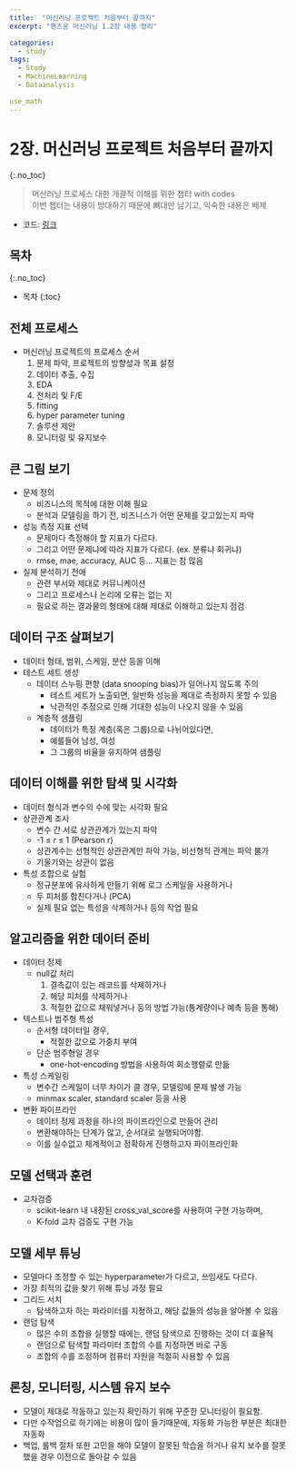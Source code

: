 ```yaml
---
title:  "머신러닝 프로젝트 처음부터 끝까지"
excerpt: "핸즈온 머신러닝 1.2장 내용 정리"

categories:
  - study
tags:
  - Study
  - MachineLearning
  - Dataanalysis

use_math
---
```


# 2장. 머신러닝 프로젝트 처음부터 끝까지
{:.no_toc}
> 머신러닝 프로세스 대한 개괄적 이해를 위한 챕터 with codes  
이번 챕터는 내용이 방대하기 때문에 뼈대만 남기고, 익숙한 내용은 배제

- 코드: [링크](https://github.com/Sean-Parkk/hands_on_ML_2/blob/master/code/%ED%95%B8%EC%A6%88%EC%98%A8%EB%A8%B8%EC%8B%A0%EB%9F%AC%EB%8B%9D_1%EB%B6%80_2%EC%9E%A5.ipynb)

## 목차
{:.no_toc}

* 목차
{:toc}

## 전체 프로세스

- 머신러닝 프로젝트의 프로세스 순서
    1. 문제 파악, 프로젝트의 방향성과 목표 설정
    2. 데이터 추출, 수집
    3. EDA
    4. 전처리 및 F/E
    5. fitting
    6. hyper parameter tuning
    7. 솔루션 제안
    8. 모니터링 및 유지보수

## 큰 그림 보기

- 문제 정의
    - 비즈니스의 목적에 대한 이해 필요
    - 분석과 모델링을 하기 전, 비즈니스가 어떤 문제를 갖고있는지 파악
- 성능 측정 지표 선택
    - 문제마다 측정해야 할 지표가 다르다.
    - 그리고 어떤 문제냐에 따라 지표가 다르다. (ex. 분류냐 회귀냐)
    - rmse, mae, accuracy, AUC 등... 지표는 참 많음
- 실제 분석하기 전에
    - 관련 부서와 제대로 커뮤니케이션
    - 그리고 프로세스나 논리에 오류는 없는 지
    - 필요로 하는 결과물의 형태에 대해 제대로 이해하고 있는지 점검

## 데이터 구조 살펴보기

- 데이터 형태, 범위, 스케일, 분산 등을 이해
- 테스트 세트 생성
    - 데이터 스누핑 편향 (data snooping bias)가 일어나지 않도록 주의
        - 테스트 세트가 노출되면, 일반화 성능을 제대로 측정하지 못할 수 있음
        - 낙관적인 추정으로 인해 기대한 성능이 나오지 않을 수 있음
    - 계층적 샘플링
        - 데이터가 특정 계층(혹은 그룹)으로 나뉘어있다면,
        - 예를들어 남성, 여성
        - 그 그룹의 비율을 유지하여 샘플링

## 데이터 이해를 위한 탐색 및 시각화

- 데이터 형식과 변수의 수에 맞는 시각화 필요
- 상관관계 조사
    - 변수 간 서로 상관관계가 있는지 파악
    - -1 ≤ $r$ ≤ 1 (Pearson r)
    - 상관계수는 선형적인 상관관계만 파악 가능, 비선형적 관계는 파악 불가
    - 기울기와는 상관이 없음
- 특성 조합으로 실험
    - 정규분포에 유사하게 만들기 위해 로그 스케일을 사용하거나
    - 두 피처를 합친다거나 (PCA)
    - 실제 필요 없는 특성을 삭제하거나 등의 작업 필요

## 알고리즘을 위한 데이터 준비

- 데이터 정제
    - null값 처리
        1. 결측값이 있는 레코드를 삭제하거나
        2. 해당 피처를 삭제하거나
        3. 적절한 값으로 채워넣거나 등의 방법 가능(통계량이나 예측 등을 통해)
- 텍스트나 범주형 특성
    - 순서형 데이터일 경우,
        - 적절한 값으로 가중치 부여
    - 단순 범주형일 경우
        - one-hot-encoding 방법을 사용하여 희소행렬로 만듦
- 특성 스케일링
    - 변수간 스케일이 너무 차이가 클 경우, 모델링에 문제 발생 가능
    - minmax scaler, standard scaler 등을 사용
- 변환 파이프라인
    - 데이터 정제 과정을 하나의 파이프라인으로 만들어 관리
    - 변환해야하는 단계가 많고, 순서대로 실행되어야함.
    - 이를 실수없고 체계적이고 정확하게 진행하고자 파이프라인화

## 모델 선택과 훈련

- 교차검증
    - scikit-learn 내 내장된 cross_val_score를 사용하여 구현 가능하며,
    - K-fold 교차 검증도 구현 가능

## 모델 세부 튜닝

- 모델마다 조정할 수 있는 hyperparameter가 다르고, 쓰임새도 다르다.
- 가장 최적의 값을 찾기 위해 튜닝 과정 필요
- 그리드 서치
    - 탐색하고자 하는 파라미터를 지정하고, 해당 값들의 성능을 알아볼 수 있음
- 랜덤 탐색
    - 많은 수의 조합을 실행할 때에는, 랜덤 탐색으로 진행하는 것이 더 효율적
    - 랜덤으로 탐색할 파라미터 조합의 수를 지정하면 바로 구동
    - 조합의 수를 조정하며 컴퓨터 자원을 적절히 사용할 수 있음

## 론칭, 모니터링, 시스템 유지 보수

- 모델이 제대로 작동하고 있는지 확인하기 위해 꾸준한 모니터링이 필요함.
- 다만 수작업으로 하기에는 비용이 많이 들기때문에, 자동화 가능한 부분은 최대한 자동화
- 백업, 롤백 절차 또한 고민을 해야 모델이 잘못된 학습을 하거나 유지 보수를 잘못 했을 경우 이전으로 돌아갈 수 있음
